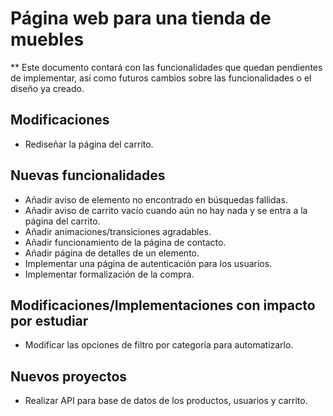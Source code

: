 # Página web para una tienda de muebles

** Este documento contará con las funcionalidades que quedan pendientes de implementar, así como futuros cambios sobre las funcionalidades o el diseño ya creado.

## Modificaciones
* Rediseñar la página del carrito.

## Nuevas funcionalidades
* Añadir aviso de elemento no encontrado en búsquedas fallidas.
* Añadir aviso de carrito vacío cuando aún no hay nada y se entra a la página del carrito.
* Añadir animaciones/transiciones agradables.
* Añadir funcionamiento de la página de contacto.
* Añadir página de detalles de un elemento.
* Implementar una página de autenticación para los usuarios.
* Implementar formalización de la compra.

## Modificaciones/Implementaciones con impacto por estudiar
* Modificar las opciones de filtro por categoría para automatizarlo.

## Nuevos proyectos
* Realizar API para base de datos de los productos, usuarios y carrito.